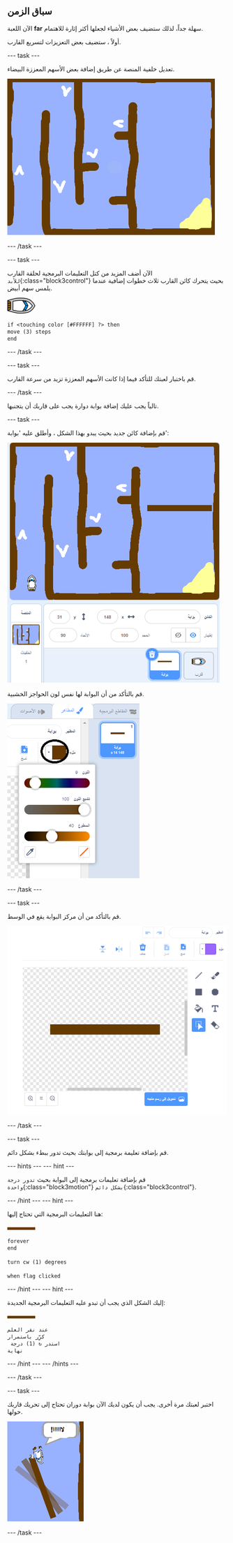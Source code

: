 ## سباق الزمن

الآن اللعبة **far** سهلة جداً، لذلك ستضيف بعض الأشياء لجعلها أكثر إثارة للاهتمام.

أولاً ، ستضيف بعض التعزيزات لتسريع القارب.

\--- task \---

تعديل خلفية المنصة عن طريق إضافة بعض الأسهم المعززة البيضاء.

![لقطة الشاشة](images/boat-boost.png)

\--- /task \---

\--- task \---

الآن أضف المزيد من كتل التعليمات البرمجية لحلقة القارب `للأبد`{:class="block3control"} بحيث يتحرك كائن القارب ثلاث خطوات إضافية عندما يلمس سهم أبيض.

![كائن القارب](images/boat_resize.png)

```blocks3
if <touching color [#FFFFFF] ?> then
move (3) steps
end
```

\--- /task \---

\--- task \---

قم باختبار لعبتك للتأكد فيما إذا كانت الأسهم المعززة تزيد من سرعة القارب.

\--- /task \---

تالياً يجب عليك إضافة بوابة دوارة يجب على قاربك أن يتجنبها.

\--- task \---

قم بإضافة كائن جديد بحيث يبدو بهذا الشكل ، وأطلق عليه 'بوابة':

![لقطة الشاشة](images/boat-gate.png)

قم بالتأكد من أن البوابة لها نفس لون الحواجز الخشبية.

![لقطة الشاشة](images/brown-hsv.png)

\--- /task \---

\--- task \---

قم بالتأكد من أن مركز البوابة يقع في الوسط.

![لقطة الشاشة](images/boat-center.png)

\--- /task \---

\--- task \---

قم بإضافة تعليمة برمجية إلى بوابتك بحيث تدور ببطء بشكل دائم.

\--- hints \--- \--- hint \---

قم بإضافة تعليمات برمجية إلى البوابة بحيث `تدور درجة واحدة`{:class="block3motion"} `بشكل دائم`{:class="block3control"}.

\--- /hint \--- \--- hint \---

هنا التعليمات البرمجية التي تحتاج إليها:

![بوابة](images/gate.png)

```blocks3
forever
end

turn cw (1) degrees

when flag clicked
```

\--- /hint \--- \--- hint \---

إليك الشكل الذي يجب أن تبدو عليه التعليمات البرمجية الجديدة:

![بوابة](images/gate.png)

```blocks3
عند نقر العلم
كرِّر باستمرار 
 استدر ↻ (1) درجة
نهاية
```

\--- /hint \--- \--- /hints \---

\--- /task \---

\--- task \---

اختبر لعبتك مرة أخرى. يجب أن يكون لديك الآن بوابة دوران تحتاج إلى تحريك قاربك حولها.

![لقطة الشاشة](images/boat-gate-test.png)

\--- /task \---